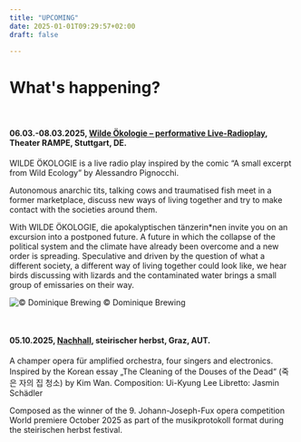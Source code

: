 ```yaml
---
title: "UPCOMING"
date: 2025-01-01T09:29:57+02:00
draft: false

---
```


# What's happening?

&nbsp;

#### **06.03.-08.03.2025, [Wilde Ökologie – performative Live-Radioplay](https://theaterrampe.de/event/wilde-oekologie/), Theater RAMPE, Stuttgart, DE.**

WILDE ÖKOLOGIE is a live radio play inspired by the comic “A small excerpt from Wild Ecology” by Alessandro Pignocchi. 

Autonomous anarchic tits, talking cows and traumatised fish meet in a former marketplace, discuss new ways of living together and try to make contact with the societies around them.

With WILDE ÖKOLOGIE, die apokalyptischen tänzerin*nen invite you on an excursion into a postponed future. A future in which the collapse of the political system and the climate have already been overcome and a new order is spreading. Speculative and driven by the question of what a different society, a different way of living together could look like, we hear birds discussing with lizards and the contaminated water brings a small group of emissaries on their way.

![© Dominique Brewing](/upcoming/woe.png)
© Dominique Brewing

&nbsp;

#### **05.10.2025, [Nachhall](https://www.kug.ac.at/news-detail/johann-joseph-fux-preise-gehen-an-alexander-chernyshkov-und-ui-kyung-lee#:~:text=Als%20Landeskulturpreis%20ist%20er%20nach,erste%20Skizzen%20einer%20Komposition%20einzureichen.), steirischer herbst, Graz, AUT.**

A champer opera für amplified orchestra, four singers and electronics. Inspired by the Korean essay „The Cleaning of the Douses of the Dead“ (죽은 자의 집 청소) by Kim Wan. 
Composition: Ui-Kyung Lee
Libretto: Jasmin Schädler

Composed as the winner of the 9. Johann-Joseph-Fux opera competition
World premiere October 2025 as part of the musikprotokoll format during the steirischen herbst festival.

&nbsp;

